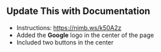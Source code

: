 ## Update This with Documentation
- Instructions: https://nimb.ws/k50A2z
- Added the **Google** logo in the center of the page
- Included two buttons in the center
